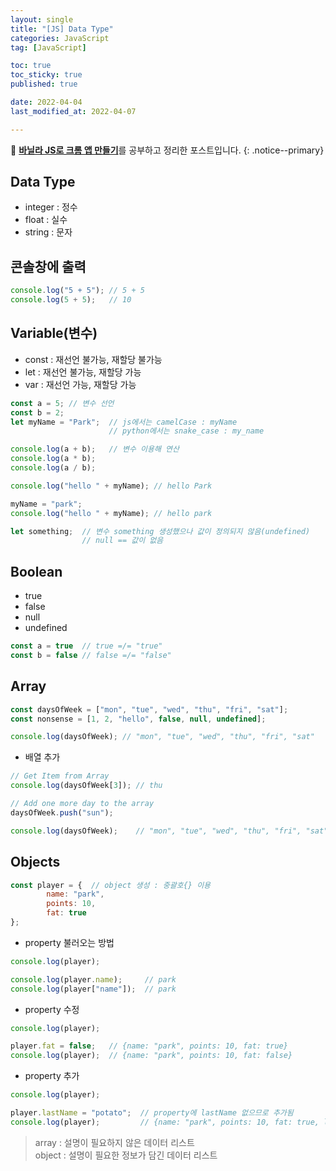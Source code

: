```yaml
---
layout: single
title: "[JS] Data Type"
categories: JavaScript
tag: [JavaScript]

toc: true
toc_sticky: true
published: true

date: 2022-04-04
last_modified_at: 2022-04-07

---
```


📄 [**바닐라 JS로 크롬 앱 만들기**](https://nomadcoders.co/javascript-for-beginners)를 공부하고 정리한 포스트입니다.
{: .notice--primary}

## Data Type

- integer : 정수
- float : 실수
- string : 문자

## 콘솔창에 출력

```js
console.log("5 + 5"); // 5 + 5
console.log(5 + 5);   // 10
```



## Variable(변수)

- const : 재선언 불가능, 재할당 불가능
- let : 재선언 불가능, 재할당 가능
- var :  재선언 가능, 재할당 가능

```js
const a = 5; // 변수 선언
const b = 2;
let myName = "Park";  // js에서는 camelCase : myName
                      // python에서는 snake_case : my_name
```

```js
console.log(a + b);   // 변수 이용해 연산
console.log(a * b);
console.log(a / b);

console.log("hello " + myName); // hello Park
```

```js
myName = "park";
console.log("hello " + myName); // hello park
```

```js
let something;  // 변수 something 생성했으나 값이 정의되지 않음(undefined)
                // null == 값이 없음
```



## Boolean
- true
- false
- null
- undefined

```js
const a = true  // true =/= "true"
const b = false // false =/= "false"
```



## Array

```js
const daysOfWeek = ["mon", "tue", "wed", "thu", "fri", "sat"];
const nonsense = [1, 2, "hello", false, null, undefined];

console.log(daysOfWeek); // "mon", "tue", "wed", "thu", "fri", "sat"
```

- 배열 추가

```js
// Get Item from Array
console.log(daysOfWeek[3]); // thu

// Add one more day to the array
daysOfWeek.push("sun");

console.log(daysOfWeek);    // "mon", "tue", "wed", "thu", "fri", "sat", "sun"
```



## Objects

```js
const player = {  // object 생성 : 중괄호{} 이용
		name: "park",
		points: 10,
		fat: true
};
```

- property 불러오는 방법

```js
console.log(player);

console.log(player.name);     // park
console.log(player["name"]);  // park
```

- property 수정

```js
console.log(player);

player.fat = false;   // {name: "park", points: 10, fat: true}
console.log(player);  // {name: "park", points: 10, fat: false} 
```

- property 추가

```js
console.log(player);

player.lastName = "potato";  // property에 lastName 없으므로 추가됨
console.log(player);         // {name: "park", points: 10, fat: true, lastname: "potato"}
```

> array : 설명이 필요하지 않은 데이터 리스트
><br>object : 설명이 필요한 정보가 담긴 데이터 리스트
